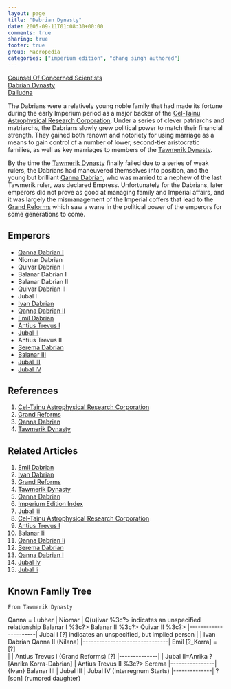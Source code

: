 ```yaml
---
layout: page
title: "Dabrian Dynasty"
date: 2005-09-11T01:08:30+00:00
comments: true
sharing: true
footer: true
group: Macropedia
categories: ["imperium edition", "chang singh authored"]
---
```


<div class='row'>
	<div class='col-md-4'><a href='/macropedia/counsel-of-concerned-scientists'>Counsel Of Concerned Scientists</a></div>
	<div class='col-md-4'><a href='/macropedia/dabrian-dynasty'>Dabrian Dynasty</a></div>
	<div class='col-md-4'><a href='/macropedia/dalludna'>Dalludna</a></div>
</div>


The Dabrians were a relatively young noble family that had made its fortune during the early Imperium period as a major backer of the [Cel-Tainu Astrophysical Research Corporation](/macropedia/celtainu).  Under a series of clever patriarchs and matriarchs, the Dabrians slowly grew political power to match their financial strength.  They gained both renown and notoriety for using marriage as a means to gain control of a number of lower, second-tier aristocratic families, as well as key marriages to members of the [Tawmerik Dynasty](/macropedia/tawmerik-dynasty).

By the time the [Tawmerik Dynasty](/macropedia/tawmerik-dynasty) finally failed due to a series of weak rulers, the Dabrians had maneuvered themselves into position, and the young but brilliant [Qanna Dabrian](/macropedia/qanna-dabrian), who was married to a nephew of the last Tawmerik ruler, was declared Empress.  Unfortunately for the Dabrians, later emperors did not prove as good at managing family and Imperial affairs, and it was largely the mismanagement of the Imperial coffers that lead to the [Grand Reforms](/macropedia/grand-reforms) which saw a wane in the political power of the emperors for some generations to come.

## Emperors
* [Qanna Dabrian I](/macropedia/qanna-dabrian)
* Niomar Dabrian
* Quivar Dabrian I
* Balanar Dabrian I
* Balanar Dabrian II
* Quivar Dabrian II
* Jubal I
* [Ivan Dabrian](/macropedia/ivan-dabrian)
* [Qanna Dabrian II](/macropedia/qanna-dabrian-two)
* [Emil Dabrian](/macropedia/emil-dabrian)
* [Antius Trevus I](/macropedia/antius-trevus-one)
* [Jubal II](/macropedia/jubal-two)
* Antius Trevus II
* [Serema Dabrian](/macropedia/serema-dabrian)
* [Balanar III](/macropedia/balanar-three)
* [Jubal III](/macropedia/jubal-three)
* [Jubal IV](/macropedia/jubal-four)

## References
1. [Cel-Tainu Astrophysical Research Corporation](/macropedia/celtainu)
1. [Grand Reforms](/macropedia/grand-reforms)
1. [Qanna Dabrian](/macropedia/qanna-dabrian)
1. [Tawmerik Dynasty](/macropedia/tawmerik-dynasty)

## Related Articles

1. [Emil Dabrian](/macropedia/emil-dabrian)
2. [Ivan Dabrian](/macropedia/ivan-dabrian)
3. [Grand Reforms](/macropedia/grand-reforms)
4. [Tawmerik Dynasty](/macropedia/tawmerik-dynasty)
5. [Qanna Dabrian](/macropedia/qanna-dabrian)
6. [Imperium Edition Index](/macropedia/imperium-edition-index)
7. [Jubal Iii](/macropedia/jubal-three)
8. [Cel-Tainu Astrophysical Research Corporation](/macropedia/celtainu)
9. [Antius Trevus I](/macropedia/antius-trevus-one)
10. [Balanar Iii](/macropedia/balanar-three)
11. [Qanna Dabrian Ii](/macropedia/qanna-dabrian-two)
12. [Serema Dabrian](/macropedia/serema-dabrian)
13. [Qanna Dabrian I](/macropedia/qanna-dabrian)
14. [Jubal Iv](/macropedia/jubal-four)
15. [Jubal Ii](/macropedia/jubal-two)


## Known Family Tree
 
    From Tawmerik Dynasty 
 Qanna = Lubher
       |
    Niomar
       |
   Q(u)ivar
     %3c?> indicates an unspecified relationship
   Balanar I
     %3c?>
   Balanar II
     %3c?>
   Quivar II
     %3c?>
      |----------------------|
   Jubal I                  [?] indicates an unspecified, but implied person
      |                      |
   Ivan Dabrian        Qanna II (Nilana)
                             |-------------------------------|
                           Emil                  [?_Korra] = [?]  
                             |                             |
                       Antius Trevus I (Grand Reforms)    [?]
                             |--------------|              | 
                         Jubal II=Anrika    ?          [Anrika Korra-Dabrian]
                                 |
                        Antius Trevus II
                                %3c?>
                               Serema
                |----------------|
              {Ivan}         Balanar III
                |
             Jubal III
                |
             Jubal IV (Interregnum Starts)
                 |--------------|
               ?[son]           {rumored daughter}
 


 
